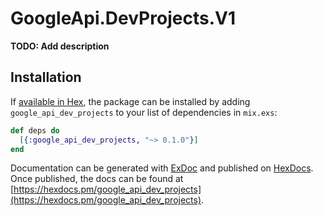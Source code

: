 # GoogleApi.DevProjects.V1

**TODO: Add description**

## Installation

If [available in Hex](https://hex.pm/docs/publish), the package can be installed
by adding `google_api_dev_projects` to your list of dependencies in `mix.exs`:

```elixir
def deps do
  [{:google_api_dev_projects, "~> 0.1.0"}]
end
```

Documentation can be generated with [ExDoc](https://github.com/elixir-lang/ex_doc)
and published on [HexDocs](https://hexdocs.pm). Once published, the docs can
be found at [https://hexdocs.pm/google_api_dev_projects](https://hexdocs.pm/google_api_dev_projects).
